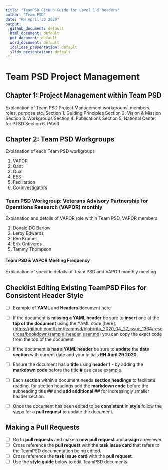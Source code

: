 ```yaml
---
title: "TeamPSD GitHub Guide for Level 1-5 headers"
author: "Team PSD"
date: "RH April 30 2020"
output: 
  github_document: default
  html_document: default
  pdf_document: default
  word_document: default
  ioslides_presentation: default
  slidy_presentation: default
---
```


# Team PSD Project Management

## Chapter 1: Project Management within Team PSD
Explanation of Team PSD Project Management workgroups, members, roles, purpose etc.
Section 1. Guiding Principles
Section 2. Vision & Mission
Section 3. Workgroups
Section 4. Publications 
Section 5. National Center for PTSD 
Section 6. PAVIR

## Chapter 2: Team PSD Workgroups
Explanation of each Team PSD workgroups
1. VAPOR
2. Qant
3. Qual 
4. EES
5. Facilitation
6. Co-investigators

### Team PSD Workgroup: Veterans Advisory Partnership for Operations Research (VAPOR) monthly
Explanation and details of VAPOR role within Team PSD, VAPOR members
1. Donald DC Barlow
2. Leroy Edwards
3. Ren Kramer
4. Erik Ontiveros
5. Tammy Thompson

#### Team PSD & VAPOR Meeting Frequency
Explanation of specific details of Team PSD and VAPOR monthly meeting


## Checklist Editing Existing TeamPSD Files for Consistent Header Style 
- [ ] Example of **YAML** and **Headers** document [here](https://github.com/lzim/teampsd/blob/rita_2020_04_27_issue_1364/resources/bookdown/sample_header_user.md) 
- [ ] If the document is **missing a YAML header** be sure to **insert** one at the **top of the document** using the YAML code [here].(https://github.com/lzim/teampsd/blob/rita_2020_04_27_issue_1364/resources/bookdown/sample_header_user.md) you can copy the exact code from the top of the document  
- [ ] If the document is **has a YAML header** be sure to **update** the **date section** with current date and your initials **RH April 29 2020**.
- [ ] Ensure the document has a **title** using **header 1** - by adding the **markdown code** before the title **#** use case [example](https://github.com/lzim/teampsd/edit/master/resources/training_guides/github/repositories.md).  
- [ ] Each **section** within a document needs **section headings** to facilitate reading, for section headings add the **markdown code** before the subheading title **##** and **add additional ##** for increasingly smaller header section.
- [ ] Once the document has been edited to be **consistent** in **style** follow the steps for a **pull request** to update the document. 


## Making a Pull Requests
- [ ] Go to **pull requests** and  make a **new pull request** and **assign** a reviewer. 
- [ ] Cross reference the **pull request** with the **task issue card** that refers to the TeamPSD documentation being edited.
- [ ] Cross reference the **task issue card** with the **pull request**.
- [ ] Use the **style guide** below to edit TeamPSD documents. 
